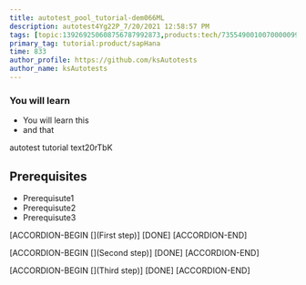 ```yaml
---
title: autotest_pool_tutorial-dem066ML
description: autotest4Yg22P_7/20/2021 12:58:57 PM
tags: [topic:139269250608756787992873,products:tech/73554900100700000996,tutorial:experience/advanced]
primary_tag: tutorial:product/sapHana
time: 833
author_profile: https://github.com/ksAutotests
author_name: ksAutotests
---
```

### You will learn
- You will learn this
- and that

autotest tutorial text20rTbK

## Prerequisites
- Prerequisute1
- Prerequisute2
- Prerequisute3

[ACCORDION-BEGIN [](First step)]
[DONE]
[ACCORDION-END]

[ACCORDION-BEGIN [](Second step)]
[DONE]
[ACCORDION-END]

[ACCORDION-BEGIN [](Third step)]
[DONE]
[ACCORDION-END]

